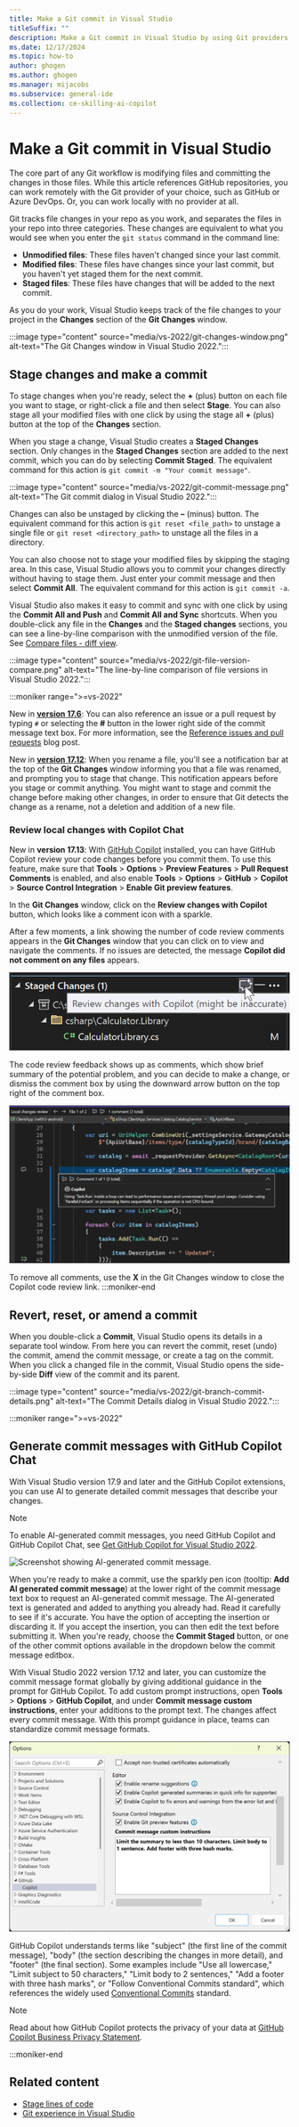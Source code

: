 ```yaml
---
title: Make a Git commit in Visual Studio
titleSuffix: ""
description: Make a Git commit in Visual Studio by using Git providers such as GitHub or Azure DevOps, or locally with no provider at all.
ms.date: 12/17/2024
ms.topic: how-to
author: ghogen
ms.author: ghogen
ms.manager: mijacobs
ms.subservice: general-ide
ms.collection: ce-skilling-ai-copilot
---
```

# Make a Git commit in Visual Studio

The core part of any Git workflow is modifying files and committing the changes in those files.  While this article references GitHub repositories, you can work remotely with the Git provider of your choice, such as GitHub or Azure DevOps. Or, you can work locally with no provider at all.

Git tracks file changes in your repo as you work, and separates the files in your repo into three categories. These changes are equivalent to what you would see when you enter the `git status` command in the command line:

- **Unmodified files**: These files haven't changed since your last commit.
- **Modified files**: These files have changes since your last commit, but you haven't yet staged them for the next commit.
- **Staged files**: These files have changes that will be added to the next commit.

As you do your work, Visual Studio keeps track of the file changes to your project in the **Changes** section of the **Git Changes** window.

:::image type="content" source="media/vs-2022/git-changes-window.png" alt-text="The Git Changes window in Visual Studio 2022.":::

## Stage changes and make a commit

To stage changes when you're ready, select the **+** (plus) button on each file you want to stage, or right-click a file and then select **Stage**. You can also stage all your modified files with one click by using the stage all **+** (plus) button at the top of the **Changes** section.

When you stage a change, Visual Studio creates a **Staged Changes** section. Only changes in the **Staged Changes** section are added to the next commit, which you can do by selecting **Commit Staged**. The equivalent command for this action is `git commit -m "Your commit message"`.

:::image type="content" source="media/vs-2022/git-commit-message.png" alt-text="The Git commit dialog in Visual Studio 2022.":::

Changes can also be unstaged by clicking the **–** (minus) button. The equivalent command for this action is `git reset <file_path>` to unstage a single file or `git reset <directory_path>` to unstage all the files in a directory.

You can also choose not to stage your modified files by skipping the staging area. In this case, Visual Studio allows you to commit your changes directly without having to stage them. Just enter your commit message and then select **Commit All**. The equivalent command for this action is `git commit -a`.

Visual Studio also makes it easy to commit and sync with one click by using the **Commit All and Push** and **Commit All and Sync** shortcuts. When you double-click any file in the **Changes** and the **Staged changes** sections, you can see a line-by-line comparison with the unmodified version of the file. See [Compare files - diff view](../ide/compare-with.md).

:::image type="content" source="media/vs-2022/git-file-version-compare.png" alt-text="The line-by-line comparison of file versions in Visual Studio 2022.":::

:::moniker range=">=vs-2022"

New in [**version 17.6**](/visualstudio/releases/2022/release-notes-v17.6): You can also reference an issue or a pull request by typing `#` or selecting the **#** button in the lower right side of the commit message text box. For more information, see the [Reference issues and pull requests](https://devblogs.microsoft.com/visualstudio/reference-github-issues-and-pull-requests-in-visual-studio/) blog post.

New in [**version 17.12**](/visualstudio/releases/2022/release-notes-v17.12): When you rename a file, you'll see a notification bar at the top of the **Git Changes** window informing you that a file was renamed, and prompting you to stage that change. This notification appears before you stage or commit anything. You might want to stage and commit the change before making other changes, in order to ensure that Git detects the change as a rename, not a deletion and addition of a new file.

### Review local changes with Copilot Chat 

New in **version 17.13**: With [GitHub Copilot](../ide/visual-studio-github-copilot-install-and-states.md) installed, you can have GitHub Copilot review your code changes before you commit them. To use this feature, make sure that **Tools** > **Options** > **Preview Features** > **Pull Request Comments** is enabled, and also enable **Tools** > **Options** > **GitHub** > **Copilot** > **Source Control Integration** > **Enable Git preview features**.

In the **Git Changes** window, click on the **Review changes with Copilot** button, which looks like a comment icon with a sparkle.

After a few moments, a link showing the number of code review comments appears in the **Git Changes** window that you can click on to view and navigate the comments. If no issues are detected, the message **Copilot did not comment on any files** appears.

![Screenshot showing Git Changes window with Review changes button.](./media/vs-2022/git-code-review-changes-button.png)

The code review feedback shows up as comments, which show brief summary of the potential problem, and you can decide to make a change, or dismiss the comment box by using the downward arrow button on the top right of the comment box.

![Screenshot showing GitHub code review comment.](./media/vs-2022/git-code-review-comment.png)

To remove all comments, use the **X** in the Git Changes window to close the Copilot code review link.
:::moniker-end

## Revert, reset, or amend a commit

When you double-click a **Commit**, Visual Studio opens its details in a separate tool window. From here you can revert the commit, reset (undo) the commit, amend the commit message, or create a tag on the commit. When you click a changed file in the commit, Visual Studio opens the side-by-side **Diff** view of the commit and its parent.

:::image type="content" source="media/vs-2022/git-branch-commit-details.png" alt-text="The Commit Details dialog in Visual Studio 2022.":::

:::moniker range=">=vs-2022"
## Generate commit messages with GitHub Copilot Chat

With Visual Studio version 17.9 and later and the GitHub Copilot extensions, you can use AI to generate detailed commit messages that describe your changes.

> [!NOTE]
>To enable AI-generated commit messages, you need GitHub Copilot and GitHub Copilot Chat, see [Get GitHub Copilot for Visual Studio 2022](../ide/visual-studio-github-copilot-install-and-states.md).

![Screenshot showing AI-generated commit message.](./media/vs-2022/git-commit-message-ai.png)

When you're ready to make a commit, use the sparkly pen icon (tooltip: **Add AI generated commit message**) at the lower right of the commit message text box to request an AI-generated commit message. The AI-generated text is generated and added to anything you already had. Read it carefully to see if it's accurate. You have the option of accepting the insertion or discarding it. If you accept the insertion, you can then edit the text before submitting it. When you're ready, choose the **Commit Staged** button, or one of the other commit options available in the dropdown below the commit message editbox.

With Visual Studio 2022 version 17.12 and later, you can customize the commit message format globally by giving additional guidance in the prompt for GitHub Copilot. To add custom prompt instructions, open **Tools** > **Options** > **GitHub Copilot**, and under **Commit message custom instructions**, enter your additions to the prompt text. The changes affect every commit message. With this prompt guidance in place, teams can standardize commit message formats.

![Screenshot showing Tools Options GitHub Copilot settings page with custom prompt for commit messages.](./media/vs-2022/git-customize-commit-message-with-ai.png)

GitHub Copilot understands terms like "subject" (the first line of the commit message), "body" (the section describing the changes in more detail), and "footer" (the final section). Some examples include "Use all lowercase," "Limit subject to 50 characters," "Limit body to 2 sentences," "Add a footer with three hash marks", or "Follow Conventional Commits standard", which references the widely used [Conventional Commits](https://www.conventionalcommits.org/) standard.

> [!NOTE]
> Read about how GitHub Copilot protects the privacy of your data at [GitHub Copilot Business Privacy Statement](https://docs.github.com/site-policy/privacy-policies/github-copilot-business-privacy-statement).

:::moniker-end

## Related content

- [Stage lines of code](git-line-staging.md)
- [Git experience in Visual Studio](git-with-visual-studio.md)

